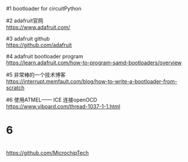 #1 bootloader for circuitPython

#2 adafruit官网
<br/>https://www.adafruit.com/

#3 adafruit github
<br/>https://github.com/adafruit


#4 adafruit bootloader program
<br/>https://learn.adafruit.com/how-to-program-samd-bootloaders/overview

#5 非常棒的一个技术博客
<br/>https://interrupt.memfault.com/blog/how-to-write-a-bootloader-from-scratch

#6 使用ATMEL—— ICE 连接openOCD
<br/>https://www.yiboard.com/thread-1037-1-1.html


# 6
<br/>https://github.com/MicrochipTech



